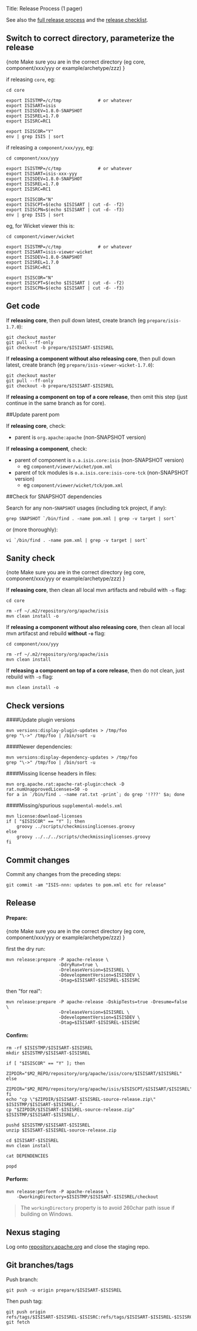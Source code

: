 Title: Release Process (1 pager)

See also the [full release process](release-process.html) and the [release checklist](release-checklist.html).

## Switch to correct directory, parameterize the release

{note
Make sure you are in the correct directory (eg core, component/xxx/yyy or example/archetype/zzz)
}

if releasing `core`, eg:

    cd core

    export ISISTMP=/c/tmp              # or whatever
    export ISISART=isis
    export ISISDEV=1.8.0-SNAPSHOT
    export ISISREL=1.7.0
    export ISISRC=RC1

    export ISISCOR="Y"
    env | grep ISIS | sort

    
if releasing a `component/xxx/yyy`, eg:

    cd component/xxx/yyy

    export ISISTMP=/c/tmp              # or whatever
    export ISISART=isis-xxx-yyy
    export ISISDEV=1.8.0-SNAPSHOT
    export ISISREL=1.7.0
    export ISISRC=RC1

    export ISISCOR="N"
    export ISISCPT=$(echo $ISISART | cut -d- -f2)
    export ISISCPN=$(echo $ISISART | cut -d- -f3)
    env | grep ISIS | sort
    
    
eg, for Wicket viewer this is:

    cd component/viewer/wicket

    export ISISTMP=/c/tmp              # or whatever
    export ISISART=isis-viewer-wicket
    export ISISDEV=1.8.0-SNAPSHOT
    export ISISREL=1.7.0
    export ISISRC=RC1

    export ISISCOR="N"
    export ISISCPT=$(echo $ISISART | cut -d- -f2)
    export ISISCPN=$(echo $ISISART | cut -d- -f3)
        
## Get code

If **releasing core**, then pull down latest, create branch (eg `prepare/isis-1.7.0`):

    git checkout master
    git pull --ff-only
    git checkout -b prepare/$ISISART-$ISISREL

If **releasing a component without also releasing core**, then pull down latest, create branch (eg `prepare/isis-viewer-wicket-1.7.0`):

    git checkout master
    git pull --ff-only
    git checkout -b prepare/$ISISART-$ISISREL 

If **releasing a component on top of a core release**, then omit this step (just continue in the same branch as for core).


##Update parent pom

If **releasing core**, check:

* parent is `org.apache:apache` (non-SNAPSHOT version)

If **releasing a component**, check:

* parent of component is `o.a.isis.core:isis`            (non-SNAPSHOT version)
    * eg `component/viewer/wicket/pom.xml`
* parent of tck modules is `o.a.isis.core:isis-core-tck` (non-SNAPSHOT version)
    * eg `component/viewer/wicket/tck/pom.xml`


##Check for SNAPSHOT dependencies

Search for any non-`SNAPSHOT` usages (including tck project, if any):

    grep SNAPSHOT `/bin/find . -name pom.xml | grep -v target | sort`

or (more thoroughly):

    vi `/bin/find . -name pom.xml | grep -v target | sort`


## Sanity check

{note
Make sure you are in the correct directory (eg core, component/xxx/yyy or example/archetype/zzz)
}

If **releasing core**, then clean all local mvn artifacts and rebuild with `-o` flag:

    cd core
    
    rm -rf ~/.m2/repository/org/apache/isis
    mvn clean install -o

If **releasing a component without also releasing core**, then clean all local mvn artifacst and rebuild **without `-o`** flag:

    cd component/xxx/yyy
    
    rm -rf ~/.m2/repository/org/apache/isis
    mvn clean install

If **releasing a component on top of a core release**, then do not clean, just rebuild with `-o` flag:

    mvn clean install -o

    
## Check versions

####Update plugin versions

    mvn versions:display-plugin-updates > /tmp/foo
    grep "\->" /tmp/foo | /bin/sort -u

####Newer dependencies:

    mvn versions:display-dependency-updates > /tmp/foo
    grep "\->" /tmp/foo | /bin/sort -u

####Missing license headers in files:

    mvn org.apache.rat:apache-rat-plugin:check -D rat.numUnapprovedLicenses=50 -o
    for a in `/bin/find . -name rat.txt -print`; do grep '!???' $a; done

####Missing/spurious `supplemental-models.xml`

    mvn license:download-licenses
    if [ "$ISISCOR" == "Y" ]; then
        groovy ../scripts/checkmissinglicenses.groovy
    else
        groovy ../../../scripts/checkmissinglicenses.groovy
    fi

    
## Commit changes

Commit any changes from the preceding steps:

    git commit -am "ISIS-nnn: updates to pom.xml etc for release"

## Release

#### Prepare:

{note
Make sure you are in the correct directory (eg core, component/xxx/yyy or example/archetype/zzz)
}

first the dry run:

    mvn release:prepare -P apache-release \
                        -DdryRun=true \
                        -DreleaseVersion=$ISISREL \
                        -DdevelopmentVersion=$ISISDEV \
                        -Dtag=$ISISART-$ISISREL-$ISISRC
                        
then "for real": 

    mvn release:prepare -P apache-release -DskipTests=true -Dresume=false \
                        -DreleaseVersion=$ISISREL \
                        -DdevelopmentVersion=$ISISDEV \
                        -Dtag=$ISISART-$ISISREL-$ISISRC

#### Confirm:

    rm -rf $ISISTMP/$ISISART-$ISISREL
    mkdir $ISISTMP/$ISISART-$ISISREL

    if [ "$ISISCOR" == "Y" ]; then
        ZIPDIR="$M2_REPO/repository/org/apache/isis/core/$ISISART/$ISISREL"
    else
        ZIPDIR="$M2_REPO/repository/org/apache/isis/$ISISCPT/$ISISART/$ISISREL"
    fi
    echo "cp \"$ZIPDIR/$ISISART-$ISISREL-source-release.zip\" $ISISTMP/$ISISART-$ISISREL/."
    cp "$ZIPDIR/$ISISART-$ISISREL-source-release.zip" $ISISTMP/$ISISART-$ISISREL/.

    pushd $ISISTMP/$ISISART-$ISISREL
    unzip $ISISART-$ISISREL-source-release.zip

    cd $ISISART-$ISISREL
    mvn clean install

    cat DEPENDENCIES

    popd

#### Perform:

    mvn release:perform -P apache-release \
        -DworkingDirectory=$ISISTMP/$ISISART-$ISISREL/checkout
     
> The `workingDirectory` property is to avoid 260char path issue if building on Windows.
 
## Nexus staging

Log onto [repository.apache.org](http://repository.apache.org) and close the staging repo.

## Git branches/tags

Push branch:

    git push -u origin prepare/$ISISART-$ISISREL

Then push tag:

    git push origin refs/tags/$ISISART-$ISISREL-$ISISRC:refs/tags/$ISISART-$ISISREL-$ISISRC
    git fetch

